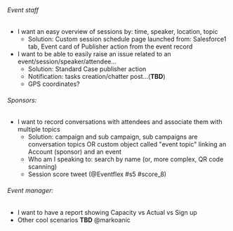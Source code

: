 ###### Event staff
* I want an easy overview of sessions by: time, speaker, location, topic
  * Solution: Custom session schedule page launched from: Salesforce1 tab, Event card of Publisher action from the event record
* I want to be able to easily raise an issue related to an event/session/speaker/attendee...
  * Solution: Standard Case publisher action
  * Notification: tasks creation/chatter post...(**TBD**)
  * GPS coordinates?

###### Sponsors:
* I want to record conversations with attendees and associate them with multiple topics
  * Solution: campaign and sub campaign, sub campaigns are conversation topics OR custom object called "event topic" linking an Account (sponsor) and an event
  * Who am I speaking to: search by name (or, more complex, QR code scanning)
  * Session score tweet (@Eventflex #s5 #score_8)

###### Event manager:
* I want to have a report showing Capacity vs Actual vs Sign up
* Other cool scenarios **TBD** @markoanic

